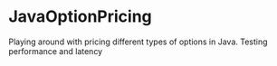 # JavaOptionPricing
Playing around with pricing different types of options in Java. Testing performance and latency
